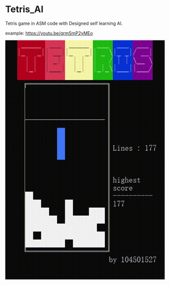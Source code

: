 # Tetris_AI

Tetris game in ASM code with
Designed self learning AI.

example:
https://youtu.be/qrmSmP2yMEo

[![missing gif](https://github.com/woodyhoko/Tetris_AI/blob/main/tetris.gif)](https://youtu.be/qrmSmP2yMEo)
